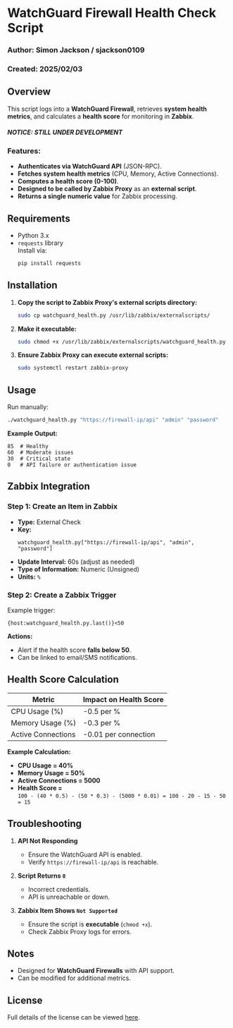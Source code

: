 # WatchGuard Firewall Health Check Script

### Author: Simon Jackson / sjackson0109  
### Created: 2025/02/03  

## Overview
This script logs into a **WatchGuard Firewall**, retrieves **system health metrics**, and calculates a **health score** for monitoring in **Zabbix**.

##### NOTICE: STILL UNDER DEVELOPMENT


### Features:
- **Authenticates via WatchGuard API** (JSON-RPC).
- **Fetches system health metrics** (CPU, Memory, Active Connections).
- **Computes a health score (0-100)**.
- **Designed to be called by Zabbix Proxy** as an **external script**.
- **Returns a single numeric value** for Zabbix processing.

## Requirements
- Python 3.x
- `requests` library  
  Install via:
  ```bash
  pip install requests
  ```

## Installation
1. **Copy the script to Zabbix Proxy's external scripts directory:**
   ```bash
   sudo cp watchguard_health.py /usr/lib/zabbix/externalscripts/
   ```
2. **Make it executable:**
   ```bash
   sudo chmod +x /usr/lib/zabbix/externalscripts/watchguard_health.py
   ```
3. **Ensure Zabbix Proxy can execute external scripts:**
   ```bash
   sudo systemctl restart zabbix-proxy
   ```

## Usage
Run manually:
```bash
./watchguard_health.py "https://firewall-ip/api" "admin" "password"
```
**Example Output:**
```
85  # Healthy
60  # Moderate issues
30  # Critical state
0   # API failure or authentication issue
```

## Zabbix Integration
### Step 1: Create an Item in Zabbix
- **Type:** External Check  
- **Key:**  
  ```
  watchguard_health.py["https://firewall-ip/api", "admin", "password"]
  ```
- **Update Interval:** 60s (adjust as needed)  
- **Type of Information:** Numeric (Unsigned)  
- **Units:** `%`

### Step 2: Create a Zabbix Trigger
Example trigger:
```
{host:watchguard_health.py.last()}<50
```
**Actions:**
- Alert if the health score **falls below 50**.
- Can be linked to email/SMS notifications.

## Health Score Calculation
| Metric             | Impact on Health Score |
|--------------------|----------------------|
| CPU Usage (%)     | -0.5 per %            |
| Memory Usage (%)  | -0.3 per %            |
| Active Connections | -0.01 per connection |

**Example Calculation:**
- **CPU Usage = 40%**
- **Memory Usage = 50%**
- **Active Connections = 5000**
- **Health Score =**  
  `100 - (40 * 0.5) - (50 * 0.3) - (5000 * 0.01) = 100 - 20 - 15 - 50 = 15`

## Troubleshooting
1. **API Not Responding**
   - Ensure the WatchGuard API is enabled.
   - Verify `https://firewall-ip/api` is reachable.

2. **Script Returns `0`**
   - Incorrect credentials.
   - API is unreachable or down.

3. **Zabbix Item Shows `Not Supported`**
   - Ensure the script is **executable** (`chmod +x`).
   - Check Zabbix Proxy logs for errors.

## Notes
- Designed for **WatchGuard Firewalls** with API support.
- Can be modified for additional metrics.

## License
Full details of the license can be viewed [here](./LICENSE.md).
